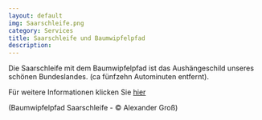 ```yaml
---
layout: default
img: Saarschleife.png
category: Services
title: Saarschleife und Baumwipfelpfad
description:
---
```



Die Saarschleife mit dem Baumwipfelpfad ist das Aushängeschild unseres schönen Bundeslandes. 
(ca fünfzehn Autominuten entfernt).

Für weitere Informationen klicken Sie <a href= "https://www.urlaub.saarland/Media/Attraktionen/Baumwipfelpfad-Saarschleife"> hier </a> 


(Baumwipfelpfad Saarschleife - © Alexander Groß)